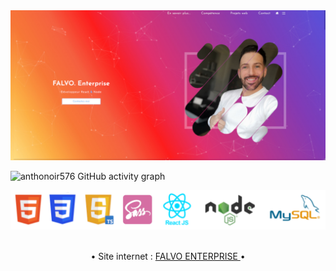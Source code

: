 <img src="https://github.com/Anthonoir576/Anthonoir576/blob/main/img/bannerwebsitev2.jpg?raw=true" />

![anthonoir576 GitHub activity graph](https://activity-graph.herokuapp.com/graph?username=anthonoir576&theme=react-dark&custom_title=FALVO%20ENTERPRISE%20'%20S)

<img src="https://github.com/Anthonoir576/Anthonoir576/blob/main/img/technoadd.png?raw=true" />

<br />
<br />

<p align='center'>&bull; Site internet : <a href="https://anthonoir576.github.io/FALVO_ENTERPRISE/"> FALVO ENTERPRISE </a> &bull; </p>
